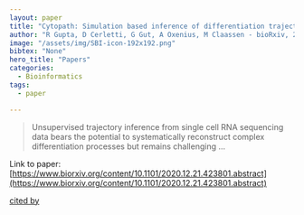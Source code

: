 ```yaml
---
layout: paper
title: "Cytopath: Simulation based inference of differentiation trajectories from RNA velocity fields"
author: "R Gupta, D Cerletti, G Gut, A Oxenius, M Claassen - bioRxiv, 2020 - biorxiv.org"
image: "/assets/img/SBI-icon-192x192.png"
bibtex: "None"
hero_title: "Papers"
categories:
  - Bioinformatics
tags:
  - paper

---
```

>Unsupervised trajectory inference from single cell RNA sequencing data bears the potential to systematically reconstruct complex differentiation processes but remains challenging …

Link to paper: [https://www.biorxiv.org/content/10.1101/2020.12.21.423801.abstract](https://www.biorxiv.org/content/10.1101/2020.12.21.423801.abstract)

[cited by](https://scholar.google.com/scholar?cites=4133967817387495248&as_sdt=2005&sciodt=0,5&hl=en&num=20)
